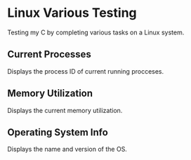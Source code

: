 # Linux Various Testing

Testing my C by completing various tasks on a Linux system.

## Current Processes

Displays the process ID of current running procceses.

## Memory Utilization

Displays the current memory utilization.

## Operating System Info

Displays the name and version of the OS.